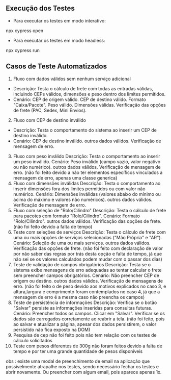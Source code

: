 ## Execução dos Testes

- Para executar os testes em modo interativo:

npx cypress open

- Para executar os testes em modo headless:

npx cypress run

## Casos de Teste Automatizados

1. Fluxo com dados válidos sem nenhum serviço adicional
- Descrição: Testa o cálculo de frete com todas as entradas válidas, incluindo CEPs válidos, dimensões e peso dentro dos limites permitidos.
 - Cenário:
   CEP de origem válido.
   CEP de destino válido.
   Formato "Caixa/Pacote".
   Peso válido.
   Dimensões válidas.
   Verificação das opções de frete (PAC, Sedex, Mini Envios).
2. Fluxo com CEP de destino inválido
  - Descrição: Testa o comportamento do sistema ao inserir um CEP de destino inválido.
  - Cenário:
   CEP de destino inválido.
   outros dados válidos.
   Verificação de mensagem de erro.
3. Fluxo com peso inválido
   Descrição: Testa o comportamento ao inserir um peso inválido.
   Cenário:
   Peso inválido (campo vazio, valor negativo ou não numérico).
   outros dados válidos.
   Verificação de mensagem de erro.
   (não foi feito devido a não ter elementos específicos vinculados a mensagem de erro, apenas uma classe generica)
4. Fluxo com dimensões inválidas
   Descrição: Testa o comportamento ao inserir dimensões fora dos limites permitidos ou com valor não numérico.
   Cenário:
   Dimensões inválidas (valores abaixo do mínimo ou acima do máximo e valores não numéricos).
   outros dados válidos.
   Verificação de mensagem de erro.
5. Fluxo com seleção de "Rolo/Cilindro"
   Descrição: Testa o cálculo de frete para pacotes com formato "Rolo/Cilindro".
   Cenário:
   Formato "Rolo/Cilindro".
   outros dados válidos.
   Verificação das opções de frete.
   (não foi feito devido a falta de tempo)
6. Teste com seleções de serviços
   Descrição: Testa o cálculo de frete com uma ou mais opções de serviços selecionadas ("Mão Própria" e "AR").
   Cenário:
   Seleção de uma ou mais serviços.
   outros dados válidos.
   Verificação das opções de frete.
   (não foi feito com declaração de valor por não saber das regras por trás desta opção e falta de tempo, já que não sei se os valores calculados podem mudar com o passar dos dias)
7. Teste de validação de campos obrigatórios
   Descrição: Testa se o sistema exibe mensagens de erro adequadas ao tentar calcular o frete sem preencher campos obrigatórios.
   Cenário:
   Não preencher CEP de origem ou destino.
   outros dados válidos.
   Verificação de mensagens de erro.
   (não foi feito o de peso devido aos motivos explicados no caso 3, e altura,largura e comprimento foram contemplados no caso 4, já que a mensagem de erro é a mesma caso não preencha os campos)
8. Teste de persistência de informações
   Descrição: Verifica se o botão "Salvar" persiste as informações inseridas para consultas futuras.
   Cenário:
   Preencher todos os campos.
   Clicar em "Salvar".
   Verificar se os dados são carregados corretamente ao reabrir a tela.
   (não foi feito, pois ao salvar e atualizar a página, apesar dos dados persistirem, o valor persistido não fica exposto na DOM)
9. Pesquisa de cep
   não foi feito pois não tem relação com os testes de cálculo solicitados
10. Teste com pesos diferentes de 300g
    não foram feitos devido a falta de tempo e por ter uma grande quantidade de pesos disponíveis

obs : existe uma modal de preenchimento de email na aplicação que possivelmente atrapalhe nos testes, sendo necessário fechar os testes e abrir novamente. Ou preencher com algum email, pois aparece apenas 1x.
